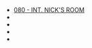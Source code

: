 * [080 - INT. NICK'S ROOM](080-INT.NicksRoom.md)
* [](127-INT.AbandonedGreenhouse-FLASHBACK.md)
* [](128-EXT.Doorway--FLASHBACK--.md)
* [](129-INT.NicksRoom--FLASHBACK--.md)
* [](132-EXT.Backyard.md)